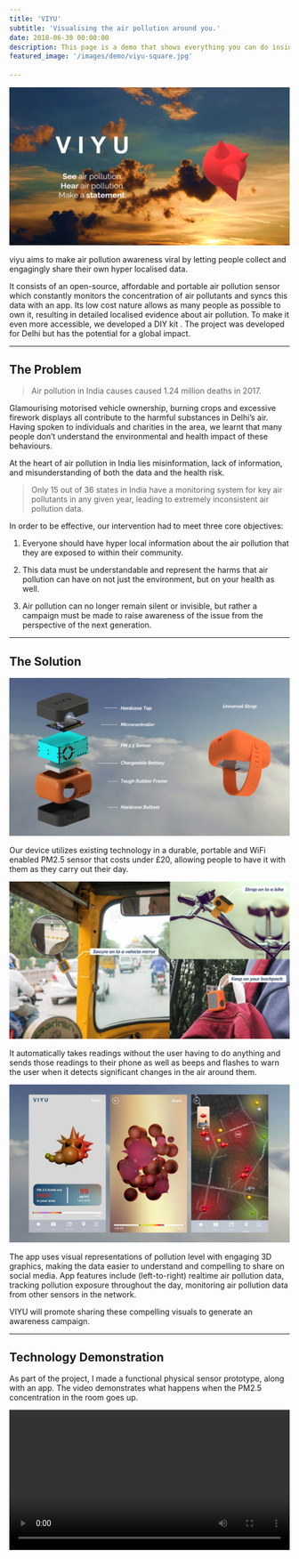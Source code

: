```yaml
---
title: 'VIYU'
subtitle: 'Visualising the air pollution around you.'
date: 2018-06-30 00:00:00
description: This page is a demo that shows everything you can do inside portfolio and blog posts.
featured_image: '/images/demo/viyu-square.jpg'

---
```


![](\images\viyu\header.jpg)

viyu aims to make air pollution awareness viral by letting people collect and engagingly
share their own hyper localised data.

It consists of an open-source, affordable and portable air pollution sensor which constantly monitors the concentration of air pollutants and syncs this data with an app. Its low cost nature allows as many people as possible to own it, resulting in detailed localised evidence about air pollution. To make it even more accessible, we developed a DIY kit . The project was developed for Delhi but has the potential for a global impact.

---

## The Problem

> Air pollution in India causes caused 1.24 million deaths in 2017. 

Glamourising motorised vehicle ownership, burning crops and excessive firework displays all contribute to the harmful substances in Delhi’s air. Having spoken to individuals and charities in the area, we learnt that many people don’t understand the environmental and health impact of these behaviours.

At the heart of air pollution in India lies misinformation, lack of information, and misunderstanding of both the data and the health risk.

> Only 15 out of 36 states in India have a monitoring system for key air pollutants in any given year, leading to extremely inconsistent air pollution data.

In order to be effective, our intervention had to meet three core objectives:

1. Everyone should have hyper local information about the air pollution that they are exposed to within their community.

2. This data must be understandable and represent the harms that air pollution can have on not just the environment, but on your health as well.

3. Air pollution can no longer remain silent or invisible, but rather a campaign must be made to raise awareness of the issue from the perspective of the next generation.

---

## The Solution

![](/images/viyu/exploded.jpg)

Our device utilizes existing technology in a durable, portable and WiFi enabled PM2.5 sensor that costs under £20, allowing people to have it with them as they carry out their day.

![](/images/viyu/applications.jpg)

It automatically takes readings without the user having to do anything and sends those readings to their phone as well as beeps and flashes to warn the user when it detects significant changes in the air around them.

![](/images/viyu/app.jpg)

The app uses visual representations of pollution level with engaging 3D graphics, making the data easier to understand and compelling to share on social media. App features include (left-to-right) realtime air pollution data, tracking pollution exposure throughout the day, monitoring air pollution data from other sensors in the network.

VIYU will promote sharing these compelling visuals to generate an awareness campaign.

---

## Technology Demonstration

As part of the project, I made a functional physical sensor prototype, along with an app. The video demonstrates what happens when the PM2.5 concentration in the room goes up. 

<div>
<video autoplay="autoplay" loop="loop" width="100%">
  <source src="/images/viyu/prototype.mp4" type="video/mp4">
</video>
</div>